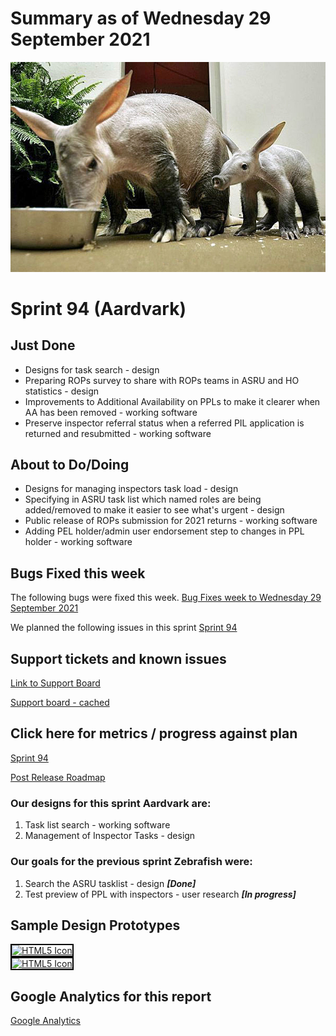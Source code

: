 # Summary as of Wednesday 29 September 2021 

![Scotto Bear from North Beach, MD, USA - aardvarks](graphs/Aardvarks.jpg)

# Sprint 94 (Aardvark)

## Just Done
* Designs for task search - design
* Preparing ROPs survey to share with ROPs teams in ASRU and HO statistics - design
* Improvements to Additional Availability on PPLs to make it clearer when AA has been removed - working software
* Preserve inspector referral status when a referred PIL application is returned and resubmitted - working software

## About to Do/Doing
* Designs for managing inspectors task load - design
* Specifying in ASRU task list which named roles are being added/removed to make it easier to see what's urgent - design
* Public release of ROPs submission for 2021 returns - working software
* Adding PEL holder/admin user endorsement step to changes in PPL holder - working software

## Bugs Fixed this week
The following bugs were fixed this week.
[Bug Fixes week to Wednesday 29 September 2021](graphs/bugs29092021.png)

We planned the following issues in this sprint 
[Sprint 94](graphs/sprint29092021.png)

## Support tickets and known issues
[Link to Support Board](https://collaboration.homeoffice.gov.uk/jira/secure/RapidBoard.jspa?rapidView=1717&selectedIssue=ASSB-253)

[Support board - cached](graphs/supportBoard29092021.png)

## Click here for metrics / progress against plan
[Sprint 94](graphs/progress29092021.png)

[Post Release Roadmap](graphs/roadmap29092021.png)

### Our designs for this sprint Aardvark are:
1. Task list search - working software 
2. Management of Inspector Tasks - design

### Our goals for the previous sprint Zebrafish were:
1. Search the ASRU tasklist - design ***[Done]***
2. Test preview of PPL with inspectors - user research ***[In progress]***


## Sample Design Prototypes
<a href="graphs/proto1_29092021.png"><img src="graphs/proto1_29092021.png" alt="HTML5 Icon" width="200" style="border:2px solid black"></a>
<br>
<a href="graphs/proto2_29092021.png"><img src="graphs/proto2_29092021.png" alt="HTML5 Icon" width="200" style="border:2px solid black"></a>
<br>


## Google Analytics for this report
[Google Analytics](graphs/GA29092021.png)

